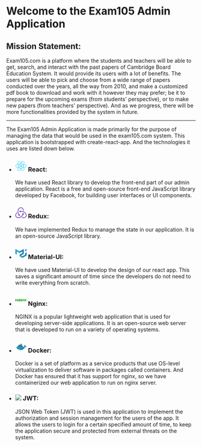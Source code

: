 # Welcome to the Exam105 Admin Application


## Mission Statement: 
Exam105.com is a platform where the students and teachers will be able to get, search, and interact with the past papers of Cambridge Board Education System. It would provide its users with a lot of benefits. The users will be able to pick and choose from a wide range of papers conducted over the years, all the way from 2010, and make a customized pdf book to download and work with it however they may prefer; be it to prepare for the upcoming exams (from students' perspective), or to make new papers (from teachers' perspective). And as we progress, there will be more functionalities provided by the system in future.

---

The Exam105 Admin Application is made primarily for the purpose of managing the data that would be used in the exam105.com system. This application is bootstrapped with create-react-app. And the technologies it uses are listed down below.
- ### <img src="https://github.com/devicons/devicon/blob/master/icons/react/react-original.svg" width="30"/> React:
   We have used React library to develop the front-end part of our admin application. React is a free and open-source front-end JavaScript library developed by Facebook, for building user interfaces or UI components.  
- ### <img src="https://github.com/devicons/devicon/blob/master/icons/redux/redux-original.svg" width="30"/> Redux:
   We have implemented Redux to manage the state in our application. It is an open-source JavaScript library.
- ### <img src="https://github.com/devicons/devicon/blob/master/icons/materialui/materialui-original.svg" width="30"/> Material-UI:
   We have used Material-UI to develop the design of our react app. This saves a significant amount of time since the developers do not need to write everything from scratch.
- ### <img src="https://github.com/devicons/devicon/blob/master/icons/nginx/nginx-original.svg" width="30"/> Nginx:
   NGINX is a popular lightweight web application that is used for developing server-side applications. It is an open-source web server that is developed to run on a variety of operating systems.
- ### <img src="https://github.com/devicons/devicon/blob/master/icons/docker/docker-original.svg" width="30"/> Docker: 
   Docker is a set of platform as a service products that use OS-level virtualization to deliver software in packages called containers. And Docker has ensured that it has support for nginx, so we have containerized our web application to run on nginx server. 
- ### <img src="https://cdn.worldvectorlogo.com/logos/jwt-3.svg" width="30"/> JWT:
   JSON Web Token (JWT) is used in this application to implement the authorization and session management for the users of the app. It allows the users to login for a certain specified amount of time, to keep the application secure and protected from external threats on the system.
